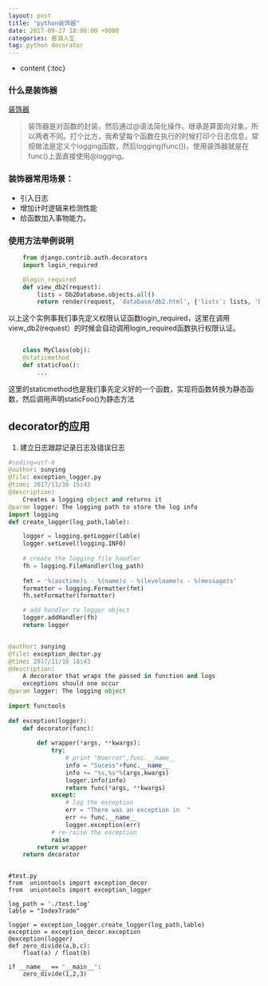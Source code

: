 ```yaml
---
layout: post
title: "python装饰器"
date: 2017-09-27 18:00:00 +0800 
categories: 酱油人生
tag: python decorator
---
```

* content
{:toc}

### 什么是装饰器
[装饰器](http://python.jobbole.com/81683/)

> 装饰器是对函数的封装，然后通过@语法简化操作。继承是算面向对象，所以两者不同。打个比方，我希望每个函数在执行的时候打印个日志信息，常规做法是定义个logging函数，然后logging(func())，使用装饰器就是在func()上面直接使用@logging。

### 装饰器常用场景：
* 引入日志
* 增加计时逻辑来检测性能
* 给函数加入事物能力。

### 使用方法举例说明

```python
	from django.contrib.auth.decorators 
	import login_required

    @login_required
	def view_db2(request):
	    lists = Db2Database.objects.all()
	    return render(request, 'database/db2.html', {'lists': lists, 'DSM_URL': DSM_URL})

```
以上这个实例事我们事先定义权限认证函数login_required，这里在调用view_db2(request）的时候会自动调用login_required函数执行权限认证。

```python

    class MyClass(obj):
    @staticmethod
    def staticFoo():
    	...

```
这里的staticmethod也是我们事先定义好的一个函数，实现将函数转换为静态函数，然后调用声明staticFoo()为静态方法

## decorator的应用
1. 建立日志跟踪记录日志及错误日志

``` python
#coding=utf-8
@author: sunying
@file: exception_logger.py
@time: 2017/11/16 15:43
@description: 
    Creates a logging object and returns it
@param logger: The logging path to store the log info
import logging
def create_logger(log_path,lable):

    logger = logging.getLogger(lable)
    logger.setLevel(logging.INFO)
 
    # create the logging file handler
    fh = logging.FileHandler(log_path)
 
    fmt = '%(asctime)s - %(name)s - %(levelname)s - %(message)s'
    formatter = logging.Formatter(fmt)
    fh.setFormatter(formatter)

    # add handler to logger object
    logger.addHandler(fh)
    return logger
```
``` python

@author: sunying
@file: exception_dector.py
@time: 2017/11/16 18:43
@description: 
    A decorator that wraps the passed in function and logs 
    exceptions should one occur
@param logger: The logging object
 
import functools
 
def exception(logger):
    def decorator(func):
 
        def wrapper(*args, **kwargs):
            try:
                # print "Noerror",func.__name__
                info = "Sucess"+func.__name__
                info += "%s,%s"%(args,kwargs)
                logger.info(info)
                return func(*args, **kwargs)             
            except:
                # log the exception
                err = "There was an exception in  "
                err += func.__name__
                logger.exception(err)
            # re-raise the exception
            raise
        return wrapper
    return decorator
```
``` pythons

#test.py
from  uniontools import exception_decor 
from  uniontools import exception_logger

log_path = './test.log'
lable = "IndexTrade"

logger = exception_logger.create_logger(log_path,lable)
exception = exception_decor.exception
@exception(logger)
def zero_divide(a,b,c):
    float(a) / float(b)

if __name__ == '__main__':
    zero_divide(1,2,3)
```